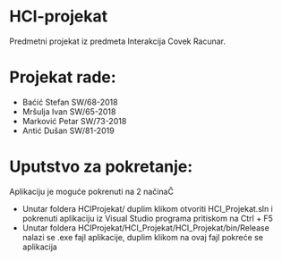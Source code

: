 # HCI-projekat
Predmetni projekat iz predmeta Interakcija Covek Racunar.

# Projekat rade:
- Baćić Stefan   SW/68-2018
- Mršulja Ivan   SW/65-2018
- Marković Petar SW/73-2018
- Antić Dušan    SW/81-2019

# Uputstvo za pokretanje:
Aplikaciju je moguće pokrenuti na 2 načinaČ
- Unutar foldera HCIProjekat/ duplim klikom otvoriti HCI_Projekat.sln i pokrenuti aplikaciju iz Visual Studio programa pritiskom na Ctrl + F5
- Unutar foldera HCIProjekat/HCI_Projekat/HCI_Projekat/bin/Release nalazi se .exe fajl aplikacije, duplim klikom na ovaj fajl pokreće se aplikacija